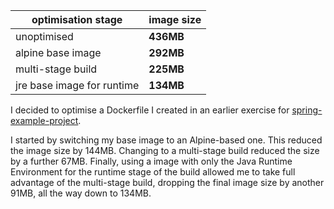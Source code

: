 | optimisation stage | image size |
| --- | --- |
| unoptimised | **436MB** |
| alpine base image | **292MB** |
| multi-stage build | **225MB** |
| jre base image for runtime | **134MB** |

I decided to optimise a Dockerfile I created in an earlier exercise for [spring-example-project](https://github.com/docker-hy/material-applications/tree/main/spring-example-project).

I started by switching my base image to an Alpine-based one. This reduced the image size by 144MB. Changing to a multi-stage build reduced the size by a further 67MB. Finally, using a image with only the Java Runtime Environment for the runtime stage of the build allowed me to take full advantage of the multi-stage build, dropping the final image size by another 91MB, all the way down to 134MB.
